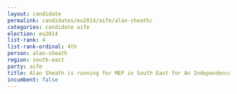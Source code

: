 ```yaml
---
layout: candidate
permalink: candidates/eu2014/aife/alan-sheath/
categories: candidate aife
election: eu2014
list-rank: 4
list-rank-ordinal: 4th
person: alan-sheath
region: south-east
party: aife
title: Alan Sheath is running for MEP in South East for An Independence From Europe
incumbent: false
---
```

